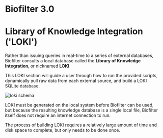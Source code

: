 # Biofilter 3.0

<!-- TODO Add easy to read description of Biofilter -->




# Library of Knowledge Integration ('LOKI')
Rather than issuing queries in real-time to a series of external databases, Biofilter consults a local database called the **Library of Knowledge Integration**, or nicknamed **LOKI**. 

This LOKI section will guide a user through how to run the provided scripts, dynamically pull raw data from each external source, and build a LOKI SQLite database.

![loki schema](../images/2024-loki-biofilter-v3-schema.png)

<!-- TODO Update with final LOKI figure -->


LOKI must be generated on the local system before Biofilter can be used, but because the resulting knowledge database is a single local file, Biofilter itself does not require an internet connection to run. 

The process of building LOKI requires a relatively large amount of time and disk space to complete, but only needs to be done once.
